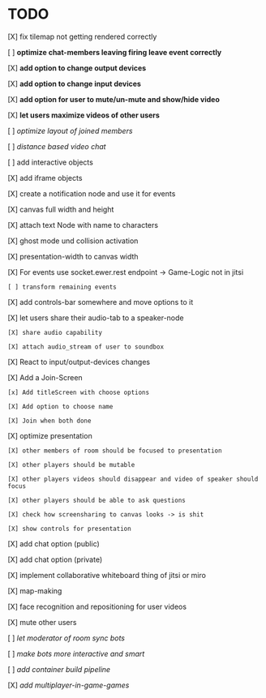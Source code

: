 # TODO

[X] fix tilemap not getting rendered correctly

[ ] **optimize chat-members leaving firing leave event correctly**

[X] **add option to change output devices**

[X] **add option to change input devices**

[X] **add option for user to mute/un-mute and show/hide video**

[X] **let users maximize videos of other users**

[ ] _optimize layout of joined members_

[ ] _distance based video chat_

[ ] add interactive objects

[X] add iframe objects

[X] create a notification node and use it for events

[X] canvas full width and height

[X] attach text Node with name to characters

[X] ghost mode und collision activation

[X] presentation-width to canvas width

[X] For events use socket.ewer.rest endpoint -> Game-Logic not in jitsi

    [ ] transform remaining events

[X] add controls-bar somewhere and move options to it

[X] let users share their audio-tab to a speaker-node

    [X] share audio capability

    [X] attach audio_stream of user to soundbox

[X] React to input/output-devices changes

[X] Add a Join-Screen

    [x] Add titleScreen with choose options

    [X] Add option to choose name

    [X] Join when both done

[X] optimize presentation

    [X] other members of room should be focused to presentation

    [X] other players should be mutable

    [X] other players videos should disappear and video of speaker should focus

    [X] other players should be able to ask questions

    [X] check how screensharing to canvas looks -> is shit

    [X] show controls for presentation

[X] add chat option (public)

[X] add chat option (private)

[X] implement collaborative whiteboard thing of jitsi or miro

[X] map-making

[X] face recognition and repositioning for user videos

[X] mute other users

[ ] _let moderator of room sync bots_

[ ] _make bots more interactive and smart_

[ ] _add container build pipeline_

[X] _add multiplayer-in-game-games_
